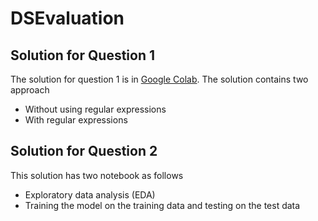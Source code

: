 # DSEvaluation

## Solution for Question 1
The solution for question 1 is in [Google Colab]('https://github.com/shambhavimishra/DSEvaluation/blob/main/question1_solution.ipynb'). The solution contains two approach
- Without using regular expressions
- With regular expressions


## Solution for Question 2

This solution has two notebook as follows
 - Exploratory data analysis (EDA)
 - Training the model on the training data and testing on the test data
 

